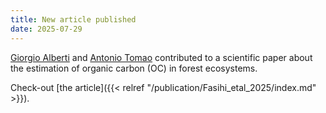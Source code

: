 ```yaml
---
title: New article published
date: 2025-07-29
---
```


[Giorgio Alberti](https://rewild-fire.com/author/giorgio-alberti/) and [Antonio Tomao](https://rewild-fire.com/author/antonio-tomao/) contributed to a scientific paper about 
the estimation of organic carbon (OC) in forest ecosystems.

<!--more-->

Check-out [the article]({{< relref "/publication/Fasihi_etal_2025/index.md" >}}).
